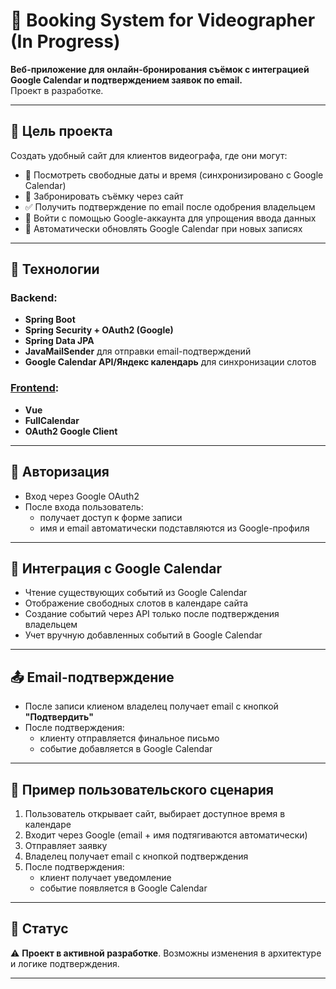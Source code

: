 # 🎥 Booking System for Videographer (In Progress)

**Веб-приложение для онлайн-бронирования съёмок с интеграцией Google Calendar и подтверждением заявок по email.**  
Проект в разработке.

---

## 📌 Цель проекта

Создать удобный сайт для клиентов видеографа, где они могут:

- 📅 Посмотреть свободные даты и время (синхронизировано с Google Calendar)
- 📝 Забронировать съёмку через сайт
- ✅ Получить подтверждение по email после одобрения владельцем
- 🔐 Войти с помощью Google-аккаунта для упрощения ввода данных
- 🔄 Автоматически обновлять Google Calendar при новых записях

---

## 🧰 Технологии

### Backend:
- **Spring Boot**
- **Spring Security + OAuth2 (Google)**
- **Spring Data JPA**
- **JavaMailSender** для отправки email-подтверждений
- **Google Calendar API/Яндекс календарь** для синхронизации слотов

### [Frontend](https://github.com/SysoevaSvetlana/videoFront.git):
- **Vue**
- **FullCalendar**
- **OAuth2 Google Client**
---

## 🔐 Авторизация

- Вход через Google OAuth2
- После входа пользователь:
  - получает доступ к форме записи
  - имя и email автоматически подставляются из Google-профиля

---

## 📆 Интеграция с Google Calendar

- Чтение существующих событий из Google Calendar
- Отображение свободных слотов в календаре сайта
- Создание событий через API только после подтверждения владельцем
- Учет вручную добавленных событий в Google Calendar

---

## 📤 Email-подтверждение

- После записи клиеном владелец получает email с кнопкой **"Подтвердить"**
- После подтверждения:
  - клиенту отправляется финальное письмо
  - событие добавляется в Google Calendar

---

## 📄 Пример пользовательского сценария

1. Пользователь открывает сайт, выбирает доступное время в календаре
2. Входит через Google (email + имя подтягиваются автоматически)
3. Отправляет заявку
4. Владелец получает email с кнопкой подтверждения
5. После подтверждения:
    - клиент получает уведомление
    - событие появляется в Google Calendar

---

## 🚧 Статус

⚠️ **Проект в активной разработке**. Возможны изменения в архитектуре и логике подтверждения.

---


